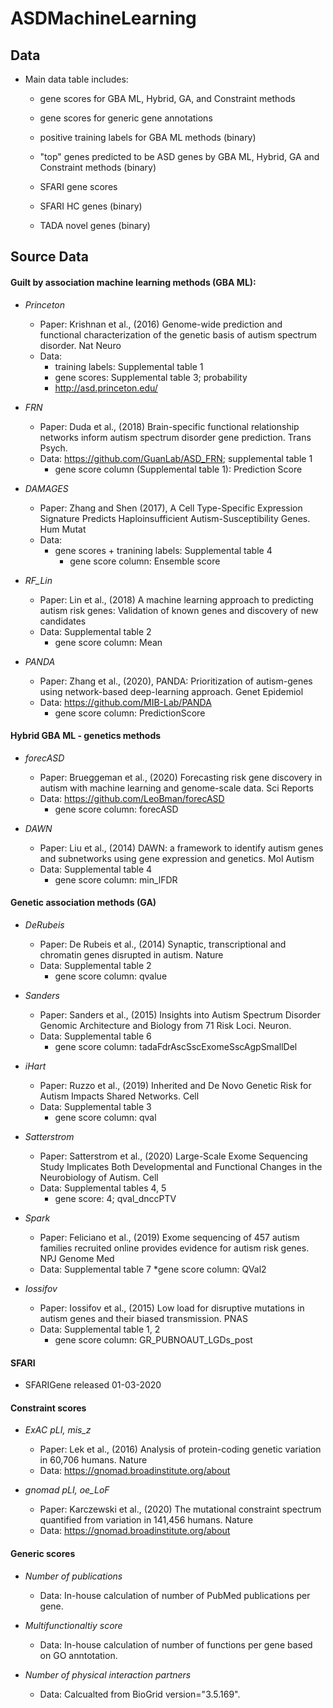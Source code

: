 # ASDMachineLearning
## Data

* Main data table includes: 
    * gene scores for GBA ML, Hybrid, GA, and Constraint methods
    * gene scores for generic gene annotations
    
    * positive training labels for GBA ML methods (binary)
    * "top" genes predicted to be ASD genes by GBA ML, Hybrid, GA and Constraint methods (binary)
    
    * SFARI gene scores
    * SFARI HC genes (binary)
    * TADA novel genes (binary)

## Source Data

#### Guilt by association machine learning methods (GBA ML):

* *Princeton*
    * Paper: Krishnan et al., (2016) Genome-wide prediction and functional characterization of the genetic basis of autism spectrum disorder. Nat Neuro
    * Data: 
        * training labels: Supplemental table 1
        * gene scores: Supplemental table 3; probability
        * http://asd.princeton.edu/
* *FRN*
    * Paper: Duda et al., (2018) Brain-specific functional relationship networks inform autism spectrum disorder gene prediction. Trans Psych.
    * Data: https://github.com/GuanLab/ASD_FRN; supplemental table 1
        * gene score column (Supplemental table 1): Prediction Score 
    
* *DAMAGES*
    * Paper: Zhang and Shen (2017), A Cell Type-Specific Expression Signature Predicts Haploinsufficient Autism-Susceptibility Genes. Hum Mutat
    * Data: 
        * gene scores + tranining labels: Supplemental table 4
            * gene score column: Ensemble score
    
* *RF_Lin*
    * Paper: Lin et al., (2018) A machine learning approach to predicting autism risk genes: Validation of known genes and discovery of new candidates
    * Data: Supplemental table 2
        * gene score column: Mean

* *PANDA*
    * Paper: Zhang et al., (2020), PANDA: Prioritization of autism-genes using network-based deep-learning approach. Genet Epidemiol
    * Data: https://github.com/MIB-Lab/PANDA
        * gene score column: PredictionScore

####  Hybrid GBA ML - genetics methods

* *forecASD*
    * Paper: Brueggeman et al., (2020) Forecasting risk gene discovery in autism with machine learning and genome-scale data. Sci Reports
    * Data: https://github.com/LeoBman/forecASD
        * gene score column: forecASD
    
* *DAWN*
    * Paper: Liu et al., (2014) DAWN: a framework to identify autism genes and subnetworks using gene expression and genetics. Mol Autism
    * Data: Supplemental table 4
        * gene score column: min_lFDR
    
####  Genetic association methods (GA)

* *DeRubeis*
    * Paper: De Rubeis et al., (2014) Synaptic, transcriptional and chromatin genes disrupted in autism. Nature
    * Data: Supplemental table 2
        * gene score column: qvalue
    
* *Sanders*
    * Paper: Sanders et al., (2015) Insights into Autism Spectrum Disorder Genomic Architecture and Biology from 71 Risk Loci. Neuron. 
    * Data: Supplemental table 6
        * gene score column: tadaFdrAscSscExomeSscAgpSmallDel
    
* *iHart*
    * Paper: Ruzzo et al., (2019) Inherited and De Novo Genetic Risk for Autism Impacts Shared Networks. Cell
    * Data: Supplemental table 3
        * gene score column: qval
    
* *Satterstrom*
    * Paper: Satterstrom et al., (2020) Large-Scale Exome Sequencing Study Implicates Both Developmental and Functional Changes in the Neurobiology of Autism. Cell
    * Data: Supplemental tables 4, 5
        * gene score: 4; qval_dnccPTV
    
* *Spark*
    * Paper: Feliciano et al., (2019) Exome sequencing of 457 autism families recruited online provides evidence for autism risk genes. NPJ Genome Med
    * Data: Supplemental table 7
        *gene score column: QVal2
    
* *Iossifov*
    * Paper: Iossifov et al., (2015) Low load for disruptive mutations in autism genes and their biased transmission. PNAS
    * Data: Supplemental table 1, 2
        * gene score column: GR_PUBNOAUT_LGDs_post
    

#### SFARI

* SFARIGene released 01-03-2020

####  Constraint scores

* *ExAC pLI, mis_z*
    * Paper: Lek et al., (2016) Analysis of protein-coding genetic variation in 60,706 humans. Nature
    * Data: https://gnomad.broadinstitute.org/about
    
* *gnomad pLI, oe_LoF*
    * Paper: Karczewski et al., (2020) The mutational constraint spectrum quantified from variation in 141,456 humans. Nature
    * Data: https://gnomad.broadinstitute.org/about

#### Generic scores

* *Number of publications*
    * Data: In-house calculation of number of PubMed publications per gene.
    
* *Multifunctionaltiy score*
    * Data: In-house calculation of number of functions per gene based on GO anntotation. 
    
* *Number of physical interaction partners*
    * Data: Calcualted from BioGrid version="3.5.169". 
